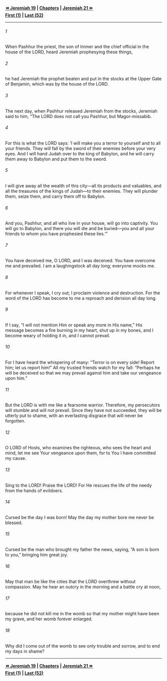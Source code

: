   
**[⏪ Jeremiah 19](./Jeremiah%2019.md) | [Chapters](./_index.md) | [Jeremiah 21 ⏩](./Jeremiah%2021.md)**  
**[First (1)](./Jeremiah%201.md) | [Last (52)](./Jeremiah%2052.md)**  
  
---  
  
###### 1  
When Pashhur the priest, the son of Immer and the chief official in the house of the LORD, heard Jeremiah prophesying these things,  
  
###### 2  
he had Jeremiah the prophet beaten and put in the stocks at the Upper Gate of Benjamin, which was by the house of the LORD.  
  
###### 3  
The next day, when Pashhur released Jeremiah from the stocks, Jeremiah said to him, “The LORD does not call you Pashhur, but Magor-missabib.  
  
###### 4  
For this is what the LORD says: ‘I will make you a terror to yourself and to all your friends. They will fall by the sword of their enemies before your very eyes. And I will hand Judah over to the king of Babylon, and he will carry them away to Babylon and put them to the sword.  
  
###### 5  
I will give away all the wealth of this city—all its products and valuables, and all the treasures of the kings of Judah—to their enemies. They will plunder them, seize them, and carry them off to Babylon.  
  
###### 6  
And you, Pashhur, and all who live in your house, will go into captivity. You will go to Babylon, and there you will die and be buried—you and all your friends to whom you have prophesied these lies.’”  
  
###### 7  
You have deceived me, O LORD, and I was deceived. You have overcome me and prevailed. I am a laughingstock all day long; everyone mocks me.  
  
###### 8  
For whenever I speak, I cry out; I proclaim violence and destruction. For the word of the LORD has become to me a reproach and derision all day long.  
  
###### 9  
If I say, “I will not mention Him or speak any more in His name,” His message becomes a fire burning in my heart, shut up in my bones, and I become weary of holding it in, and I cannot prevail.  
  
###### 10  
For I have heard the whispering of many: “Terror is on every side! Report him; let us report him!” All my trusted friends watch for my fall: “Perhaps he will be deceived so that we may prevail against him and take our vengeance upon him.”  
  
###### 11  
But the LORD is with me like a fearsome warrior. Therefore, my persecutors will stumble and will not prevail. Since they have not succeeded, they will be utterly put to shame, with an everlasting disgrace that will never be forgotten.  
  
###### 12  
O LORD of Hosts, who examines the righteous, who sees the heart and mind, let me see Your vengeance upon them, for to You I have committed my cause.  
  
###### 13  
Sing to the LORD! Praise the LORD! For He rescues the life of the needy from the hands of evildoers.  
  
###### 14  
Cursed be the day I was born! May the day my mother bore me never be blessed.  
  
###### 15  
Cursed be the man who brought my father the news, saying, “A son is born to you,” bringing him great joy.  
  
###### 16  
May that man be like the cities that the LORD overthrew without compassion. May he hear an outcry in the morning and a battle cry at noon,  
  
###### 17  
because he did not kill me in the womb so that my mother might have been my grave, and her womb forever enlarged.  
  
###### 18  
Why did I come out of the womb to see only trouble and sorrow, and to end my days in shame?  
  
  
---  
  
**[⏪ Jeremiah 19](./Jeremiah%2019.md) | [Chapters](./_index.md) | [Jeremiah 21 ⏩](./Jeremiah%2021.md)**  
**[First (1)](./Jeremiah%201.md) | [Last (52)](./Jeremiah%2052.md)**  
  
